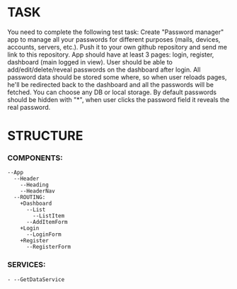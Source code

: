 # TASK

You need to complete the following test task:
Create "Password manager" app to manage all your passwords for different purposes (mails, devices, accounts, servers, etc.).
Push it to your own github repository and send me link to this repository.
App should have at least 3 pages: login, register, dashboard (main logged in view).
User should be able to add/edit/delete/reveal passwords on the dashboard after login.
All password data should be stored some where, so when user reloads pages, he'll be redirected back to the dashboard and all the passwords will be fetched.
You can choose any DB or local storage.
By default passwords should be hidden with "\*", when user clicks the password field it reveals the real password.

# STRUCTURE

### COMPONENTS:

```
--App
  --Header
    --Heading
    --HeaderNav
  --ROUTING:
    +Dashboard
      --List
        --ListItem
      --AddItemForm
    +Login
      --LoginForm
    +Register
      --RegisterForm
```

### SERVICES:

```
- --GetDataService
```
